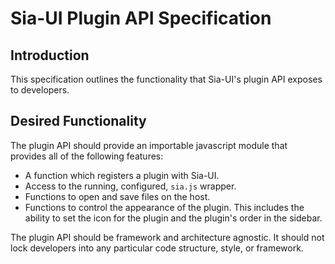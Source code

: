 # Sia-UI Plugin API Specification

## Introduction

This specification outlines the functionality that Sia-UI's plugin API exposes to developers.

## Desired Functionality

The plugin API should provide an importable javascript module that provides all of the following features:

- A function which registers a plugin with Sia-UI.
- Access to the running, configured, `sia.js` wrapper.
- Functions to open and save files on the host.
- Functions to control the appearance of the plugin.  This includes the ability to set the icon for the plugin and the plugin's order in the sidebar.

The plugin API should be framework and architecture agnostic.  It should not lock developers into any particular code structure, style, or framework.
